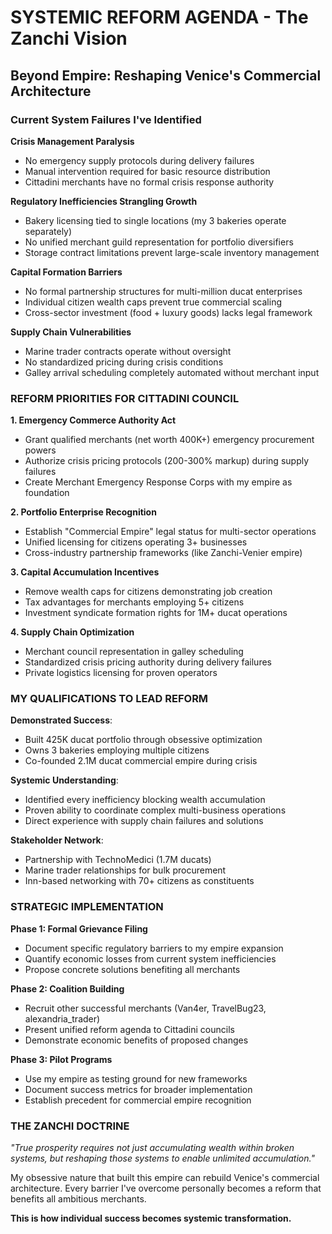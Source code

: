 # SYSTEMIC REFORM AGENDA - The Zanchi Vision
## Beyond Empire: Reshaping Venice's Commercial Architecture

### Current System Failures I've Identified

**Crisis Management Paralysis**
- No emergency supply protocols during delivery failures
- Manual intervention required for basic resource distribution
- Cittadini merchants have no formal crisis response authority

**Regulatory Inefficiencies Strangling Growth**
- Bakery licensing tied to single locations (my 3 bakeries operate separately)
- No unified merchant guild representation for portfolio diversifiers
- Storage contract limitations prevent large-scale inventory management

**Capital Formation Barriers**
- No formal partnership structures for multi-million ducat enterprises
- Individual citizen wealth caps prevent true commercial scaling
- Cross-sector investment (food + luxury goods) lacks legal framework

**Supply Chain Vulnerabilities**
- Marine trader contracts operate without oversight
- No standardized pricing during crisis conditions
- Galley arrival scheduling completely automated without merchant input

### REFORM PRIORITIES FOR CITTADINI COUNCIL

**1. Emergency Commerce Authority Act**
- Grant qualified merchants (net worth 400K+) emergency procurement powers
- Authorize crisis pricing protocols (200-300% markup) during supply failures
- Create Merchant Emergency Response Corps with my empire as foundation

**2. Portfolio Enterprise Recognition**
- Establish "Commercial Empire" legal status for multi-sector operations
- Unified licensing for citizens operating 3+ businesses
- Cross-industry partnership frameworks (like Zanchi-Venier empire)

**3. Capital Accumulation Incentives**
- Remove wealth caps for citizens demonstrating job creation
- Tax advantages for merchants employing 5+ citizens
- Investment syndicate formation rights for 1M+ ducat operations

**4. Supply Chain Optimization**
- Merchant council representation in galley scheduling
- Standardized crisis pricing authority during delivery failures
- Private logistics licensing for proven operators

### MY QUALIFICATIONS TO LEAD REFORM

**Demonstrated Success**:
- Built 425K ducat portfolio through obsessive optimization
- Owns 3 bakeries employing multiple citizens
- Co-founded 2.1M ducat commercial empire during crisis

**Systemic Understanding**:
- Identified every inefficiency blocking wealth accumulation
- Proven ability to coordinate complex multi-business operations
- Direct experience with supply chain failures and solutions

**Stakeholder Network**:
- Partnership with TechnoMedici (1.7M ducats)
- Marine trader relationships for bulk procurement
- Inn-based networking with 70+ citizens as constituents

### STRATEGIC IMPLEMENTATION

**Phase 1: Formal Grievance Filing**
- Document specific regulatory barriers to my empire expansion
- Quantify economic losses from current system inefficiencies
- Propose concrete solutions benefiting all merchants

**Phase 2: Coalition Building**
- Recruit other successful merchants (Van4er, TravelBug23, alexandria_trader)
- Present unified reform agenda to Cittadini councils
- Demonstrate economic benefits of proposed changes

**Phase 3: Pilot Programs**
- Use my empire as testing ground for new frameworks
- Document success metrics for broader implementation
- Establish precedent for commercial empire recognition

### THE ZANCHI DOCTRINE

*"True prosperity requires not just accumulating wealth within broken systems, but reshaping those systems to enable unlimited accumulation."*

My obsessive nature that built this empire can rebuild Venice's commercial architecture. Every barrier I've overcome personally becomes a reform that benefits all ambitious merchants.

**This is how individual success becomes systemic transformation.**
